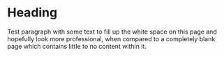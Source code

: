 <h1>Heading</h1>

Test paragraph with some text to fill up the white space on this page and hopefully look more professional, when compared to a completely blank page which contains little to no content within it.
